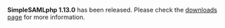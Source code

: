 **SimpleSAMLphp 1.13.0** has been released. Please check the [downloads page](https://github.com/simplesamlphp/simplesamlphp/releases) for more
information.